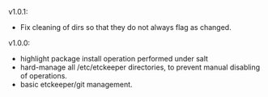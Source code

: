 v1.0.1:

* Fix cleaning of dirs so that they do not always flag as changed.

v1.0.0:

* highlight package install operation performed under salt
* hard-manage all /etc/etckeeper directories, to prevent manual disabling
  of operations.
* basic etckeeper/git management.

